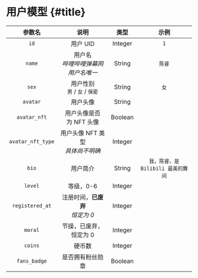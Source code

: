 # 用户模型 {#title}

| 参数名 | 说明 | 类型 | 示例 |
| :---: | :---: | :---: | :---: |
| `id` | 用户 UID | Integer | `1` |
| `name` | 用户名 <br />_哔哩哔哩弹幕网用户名唯一_ | String | `陈睿` |
| `sex` | 用户性别<br />`男`&nbsp;/&nbsp;`女`&nbsp;/&nbsp;`保密` | String | `女` |
| `avatar` | 用户头像 | String | |
| `avatar_nft` | 用户头像是否为&nbsp;NFT&nbsp;头像 | Boolean | |
| `avatar_nft_type` | 用户头像&nbsp;NFT&nbsp;类型<br />_具体尚不明确_ | Integer | |
| `bio` | 用户简介 | String | `我，陈睿，是 Bilibili 最美的舞间` |
| `level` | 等级，0-6 | Integer | |
| `registered_at` | 注册时间，**已废弃**<br />_恒定为&nbsp;0_ | Integer | |
| `moral` | 节操，已废弃，恒定为 0 | Integer | |
| `coins` | 硬币数 | Integer | |
| `fans_badge` | 是否拥有粉丝勋章 | Boolean | |

